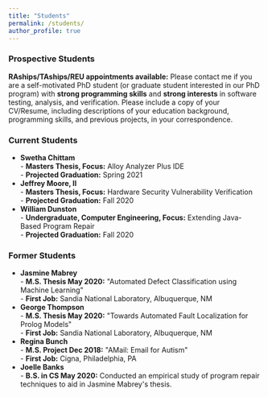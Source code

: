 ```yaml
---
title: "Students"
permalink: /students/
author_profile: true
---
```


### <i class="fa fa-fw fa-user-plus" aria-hidden="true"></i> Prospective Students

**RAships/TAships/REU appointments available:** Please contact me if you are a self-motivated PhD student (or graduate student interested in our PhD program) with **strong programming skills** and **strong interests** in software testing, analysis, and verification. Please include a copy of your CV/Resume, including descriptions of your education background, programming skills, and previous projects, in your correspondence. 


### <i class="fa fa-fw fa-users" aria-hidden="true"></i> Current Students
* **Swetha Chittam** <br> - **Masters Thesis, Focus:** Alloy Analyzer Plus IDE <br> - **Projected Graduation:** Spring 2021
* **Jeffrey Moore, II** <br> - **Masters Thesis, Focus:** Hardware Security Vulnerability Verification  <br> - **Projected Graduation:** Fall 2020
* **William Dunston** <br> - **Undergraduate, Computer Engineering, Focus:** Extending Java-Based Program Repair <br> - **Projected Graduation:** Fall 2020

### <i class="fa fa-fw fa-user-graduate" aria-hidden="true"></i> Former Students
* **Jasmine Mabrey** <br> - **M.S. Thesis May 2020:** "Automated Defect Classification using Machine Learning" <br> - **First Job:** Sandia National Laboratory, Albuquerque, NM
* **George Thompson** <br> - **M.S. Thesis May 2020:** "Towards Automated Fault Localization for Prolog Models" <br> - **First Job:** Sandia National Laboratory, Albuquerque, NM
* **Regina Bunch** <br> - **M.S. Project Dec 2018:** "AMail: Email for Autism" <br> - **First Job:** Cigna, Philadelphia, PA
* **Joelle Banks** <br> - **B.S. in CS May 2020:** Conducted an empirical study of program repair techniques to aid in Jasmine Mabrey's thesis.
